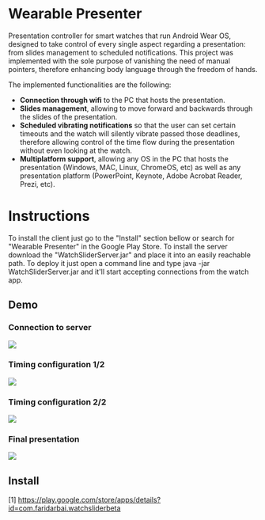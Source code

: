 # Wearable Presenter
Presentation controller for smart watches that run Android Wear OS, designed to take control of every single aspect regarding a presentation: from slides management to scheduled notifications. This project was implemented with the sole purpose of vanishing the need of manual pointers, therefore enhancing body language through the freedom of hands.

The implemented functionalities are the following:
* **Connection through wifi** to the PC that hosts the presentation.
* **Slides management**, allowing to move forward and backwards through the slides of the presentation.
* **Scheduled vibrating notifications** so that the user can set certain timeouts and the watch will silently vibrate passed those deadlines, therefore allowing control of the time flow during the presentation without even looking at the watch.
* **Multiplatform support**, allowing any OS in the PC that hosts the presentation (Windows, MAC, Linux, ChromeOS, etc) as well as any presentation platform (PowerPoint, Keynote, Adobe Acrobat Reader, Prezi, etc).

# Instructions
To install the client just go to the "Install" section bellow or search for "Wearable Presenter" in the Google Play Store. To install the server download the "WatchSliderServer.jar" and place it into an easily reachable path. To deploy it just open a command line and type java -jar WatchSliderServer.jar and it'll start accepting connections from the watch app. 

## Demo

### Connection to server
![](./snapshots/config_ip.gif)

### Timing configuration 1/2
![](./snapshots/config_timing_1.gif)

### Timing configuration 2/2
![](./snapshots/config_timing_2.gif)

### Final presentation
![](./snapshots/presentation.gif)

## Install
[1] https://play.google.com/store/apps/details?id=com.faridarbai.watchsliderbeta
